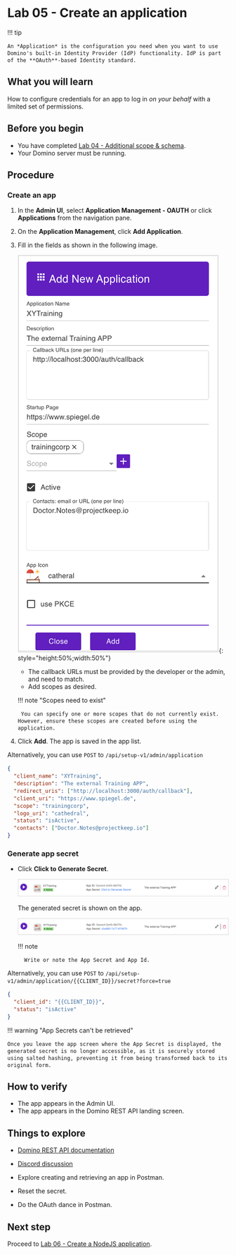 # Lab 05 - Create an application

!!! tip

    An *Application* is the configuration you need when you want to use Domino's built-in Identity Provider (IdP) functionality. IdP is part of the **OAuth**-based Identity standard.

## What you will learn

How to configure credentials for an app to log in *on your behalf* with a limited set of permissions.

## Before you begin

- You have completed [Lab 04 - Additional scope & schema](lab-04.md).
- Your Domino server must be running.

## Procedure

### Create an app

1. In the **Admin UI**, select **Application Management - OAUTH** or click **Applications** from the navigation pane.
2. On the **Application Management**, click **Add Application**.
3. Fill in the fields as shown in the following image.

    ![Create application](img/createApp.png){: style="height:50%;width:50%"}

    - The callback URLs must be provided by the developer or the admin, and need to match.
    - Add scopes as desired.

    !!! note "Scopes need to exist"

        You can specify one or more scopes that do not currently exist. However, ensure these scopes are created before using the application.

4. Click **Add**. The app is saved in the app list.

Alternatively, you can use `POST` to `/api/setup-v1/admin/application`

```json
{
  "client_name": "XYTraining",
  "description": "The external Training APP",
  "redirect_uris": ["http://localhost:3000/auth/callback"],
  "client_uri": "https://www.spiegel.de",
  "scope": "trainingcorp",
  "logo_uri": "cathedral",
  "status": "isActive",
  "contacts": ["Doctor.Notes@projectkeep.io"]
}
```

### Generate app secret

- Click **Click to Generate Secret**.

    ![Create a secret](img/Secret01.png)

    The generated secret is shown on the app.

    ![See secret](img/Secret02.png)

    !!! note

        Write or note the App Secret and App Id.


Alternatively, you can use `POST` to `/api/setup-v1/admin/application/{{CLIENT_ID}}/secret?force=true`

```json
{
  "client_id": "{{CLIENT_ID}}",
  "status": "isActive"
}
```

!!! warning "App Secrets can't be retrieved"

    Once you leave the app screen where the App Secret is displayed, the generated secret is no longer accessible, as it is securely stored using salted hashing, preventing it from being transformed back to its original form.

## How to verify

- The app appears in the Admin UI.
- The app appears in the Domino REST API landing screen.

## Things to explore

- [Domino REST API documentation](https://opensource.hcltechsw.com/Domino-rest-api/index.html)

- [Discord discussion](https://discord.com/invite/jmRHpDRnH4)

- Explore creating and retrieving an app in Postman.
- Reset the secret.
- Do the OAuth dance in Postman.

## Next step

Proceed to [Lab 06 - Create a NodeJS application](lab-06.md).

<!--
Rationale: "Application" is the configuration you need when you want to use Domino's build in Identity Provider (IdP) functionality. IdP is part of the **OAuth** based Identity standard

## Duration 10 min

## What you will learn

Configure credentials, so an application can login _on your behalf_ with a limited set of permissions. Needed for lab 6.

## Prerequisites

- Lab 04 completed
- Domino running

## Steps in  creating app in Admin UI

1. Go to **Application** navigation pane and click **Add Application**.
2. Fill in the fields according to below image.

    ![Create application](img/createApp.png)

    - The callback URLs need to be provided by the application developer/admin and need to match
    - Add scopes as desired

    !!! note "Scopes need to exist"
        
        You can specify one or more scopes that don't exist (yet). Just make sure they do once the application shall be used.

3. Click **Add**. The app save in the app list.

Alternative `POST` to `/api/setup-v1/admin/application`

```json
{
  "client_name": "XYTraining",
  "description": "The external Training APP",
  "redirect_uris": ["http://localhost:3000/auth/callback"],
  "client_uri": "https://www.spiegel.de",
  "scope": "trainingcorp",
  "logo_uri": "cathedral",
  "status": "isActive",
  "contacts": ["Doctor.Notes@projectkeep.io"]
}
```

### Generate Application Secret

1. Click **Click to Generate Secret**. 

    ![Create a secret](img/Secret01.png)


2. The generated secret will be shown on the app.

    ![See secret](img/Secret02.png)

    !!!note
        Write or note the App Secret and App Id.


Alternative `POST` to `/api/setup-v1/admin/application/{{CLIENT_ID}}/secret?force=true`

```json
{
  "client_id": "{{CLIENT_ID}}",
  "status": "isActive"
}
```

!!! warning "App Secrets can't be retrieved"

    Once you switch away from the App screen where you saw the "App Secret", it is gone. We store and save it salted and hashed and can't transform it back

## How to check

- App shows up in Admin UI.
- App shows up in landing screen.

## Things to explore

- [Domino REST API documentation](https://opensource.hcltechsw.com/Domino-rest-api/index.html)

- [Discord discussion](https://discord.com/invite/jmRHpDRnH4)

- Explore creating / retrieving app in Postman.
- Reset the secret.
- Do the OAuth dance in Postman.
-->